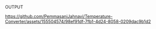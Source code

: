 OUTPUT

https://github.com/PemmasaniJahnavi/Temperature-Converter/assets/155504574/98ef91df-7fb1-4d24-8058-0209dac9b1d2
